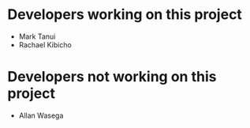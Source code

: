 # Developers working on this project
- Mark Tanui
- Rachael Kibicho
# Developers not working on this project
- Allan Wasega

